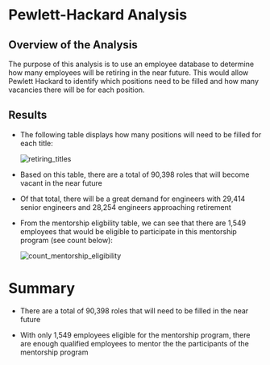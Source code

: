 # Pewlett-Hackard Analysis

## Overview of the Analysis

The purpose of this analysis is to use an employee database to determine how many employees will be retiring in the near future. This would allow Pewlett Hackard to identify which positions need to be filled and how many vacancies there will be for each position.

## Results

* The following table displays how many positions will need to be filled for each title:

  ![retiring_titles](https://user-images.githubusercontent.com/86018601/129499436-03778910-1b90-425c-a617-426e0e33d929.png)

* Based on this table, there are a total of 90,398 roles that will become vacant in the near future

* Of that total, there will be a great demand for engineers with 29,414 senior engineers and 28,254 engineers approaching retirement

* From the mentorship eligbility table, we can see that there are 1,549 employees that would be eligible to participate in this mentorship program (see count below):

  ![count_mentorship_eligibility](https://user-images.githubusercontent.com/86018601/129499473-943e9ab4-509c-41a9-a307-d23701be1741.png)

# Summary

* There are a total of 90,398 roles that will need to be filled in the near future

* With only 1,549 employees eligible for the mentorship program, there are enough qualified employees to mentor the the participants of the mentorship program
